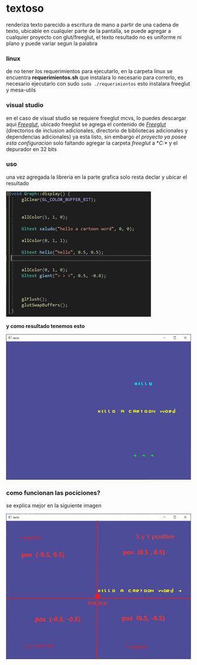 # textoso

renderiza texto parecido  a escritura de mano a partir de una cadena de texto, ubicable en cualquier parte de la pantalla, se puede agregar a cualquier proyecto con glut/freeglut, el texto resultado no es uniforme ni plano y puede variar segun la palabra


### linux

de no tener los requerimientos para ejecutarlo, en la carpeta linux se encuentra **requerimientos.sh** que instalara lo necesario para correrlo, es necesario ejecutarlo con sudo ```sudo ./requerimientos``` esto instalara freeglut y mesa-utils

### visual studio

en el caso de visual studio se requiere freeglut mcvs, lo puedes descargar aqui [_Freeglut_](https://www.transmissionzero.co.uk/software/freeglut-devel/), ubicado freeglut se agrega el contenido de [_Freeglut_](https://www.transmissionzero.co.uk/software/freeglut-devel/) (directorios de inclusion adicionales, directorio de bibliotecas adicionales y dependencias adicionales) ya esta listo, sin embargo _el proyecto ya posee esta configuracion_ solo faltando agregar la carpeta _freeglut_ a **C:\** y el depurador en 32 bits 

### uso
una vez agregada la libreria en la parte grafica solo resta declar y ubicar el resultado

 ![howuse](howuse.PNG?raw=true "Guiause")


**y como resultado tenemos esto**

 ![result](result.PNG?raw=true "Guiaresult")

### como funcionan las pociciones?

 se explica mejor en la siguiente imagen
 
 ![guia pos](guiaPos.png?raw=true "Guiapos")
 



